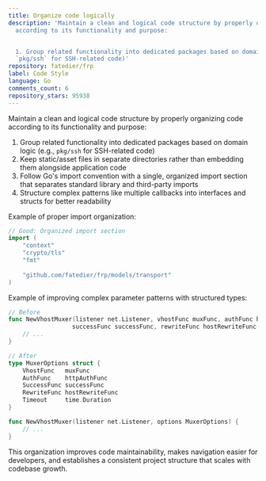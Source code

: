 ```yaml
---
title: Organize code logically
description: 'Maintain a clean and logical code structure by properly organizing code
  according to its functionality and purpose:


  1. Group related functionality into dedicated packages based on domain logic (e.g.,
  `pkg/ssh` for SSH-related code)'
repository: fatedier/frp
label: Code Style
language: Go
comments_count: 6
repository_stars: 95938
---
```


Maintain a clean and logical code structure by properly organizing code according to its functionality and purpose:

1. Group related functionality into dedicated packages based on domain logic (e.g., `pkg/ssh` for SSH-related code)
2. Keep static/asset files in separate directories rather than embedding them alongside application code
3. Follow Go's import convention with a single, organized import section that separates standard library and third-party imports
4. Structure complex patterns like multiple callbacks into interfaces and structs for better readability

Example of proper import organization:
```go
// Good: Organized import section
import (
    "context"
    "crypto/tls"
    "fmt"
    
    "github.com/fatedier/frp/models/transport"
)
```

Example of improving complex parameter patterns with structured types:
```go
// Before
func NewVhostMuxer(listener net.Listener, vhostFunc muxFunc, authFunc httpAuthFunc, 
                  successFunc successFunc, rewriteFunc hostRewriteFunc, timeout time.Duration) {
    // ...
}

// After
type MuxerOptions struct {
    VhostFunc   muxFunc
    AuthFunc    httpAuthFunc
    SuccessFunc successFunc
    RewriteFunc hostRewriteFunc
    Timeout     time.Duration
}

func NewVhostMuxer(listener net.Listener, options MuxerOptions) {
    // ...
}
```

This organization improves code maintainability, makes navigation easier for developers, and establishes a consistent project structure that scales with codebase growth.